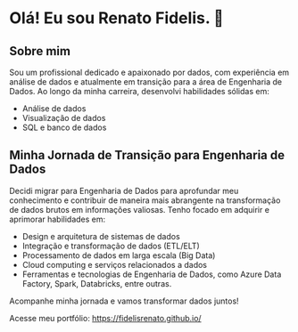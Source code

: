 # Olá! Eu sou Renato Fidelis. 👋

## Sobre mim

Sou um profissional dedicado e apaixonado por dados, com experiência em análise de dados e atualmente em transição para a área de Engenharia de Dados. Ao longo da minha carreira, desenvolvi habilidades sólidas em:

- Análise de dados
- Visualização de dados
- SQL e banco de dados

## Minha Jornada de Transição para Engenharia de Dados

Decidi migrar para Engenharia de Dados para aprofundar meu conhecimento e contribuir de maneira mais abrangente na transformação de dados brutos em informações valiosas. Tenho focado em adquirir e aprimorar habilidades em:

- Design e arquitetura de sistemas de dados
- Integração e transformação de dados (ETL/ELT)
- Processamento de dados em larga escala (Big Data)
- Cloud computing e serviços relacionados a dados
- Ferramentas e tecnologias de Engenharia de Dados, como Azure Data Factory, Spark, Databricks, entre outras.

Acompanhe minha jornada e vamos transformar dados juntos!

Acesse meu portfólio:  https://fidelisrenato.github.io/




